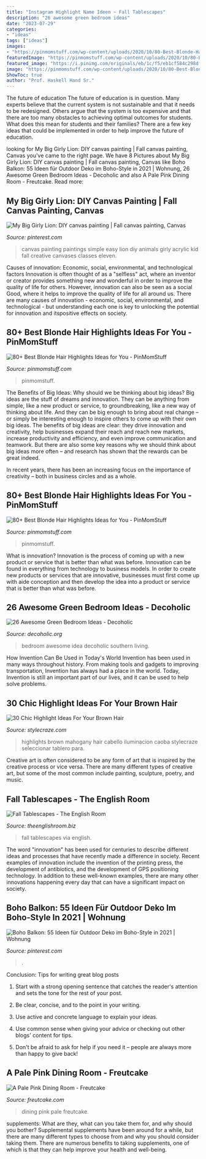 ```yaml
---
title: "Instagram Highlight Name Ideen ~ Fall Tablescapes"
description: "26 awesome green bedroom ideas"
date: "2023-07-29"
categories:
- "ideas"
tags: ["ideas"]
images:
- "https://pinmomstuff.com/wp-content/uploads/2020/10/80-Best-Blonde-Hair-Highlights-Ideas-for-You-62.jpg"
featuredImage: "https://pinmomstuff.com/wp-content/uploads/2020/10/80-Best-Blonde-Hair-Highlights-Ideas-for-You-42.jpg"
featured_image: "https://i.pinimg.com/originals/eb/1c/f5/eb1cf584c298df3875502d6ca55569bd.jpg"
image: "https://pinmomstuff.com/wp-content/uploads/2020/10/80-Best-Blonde-Hair-Highlights-Ideas-for-You-62.jpg"
ShowToc: true
author: "Prof. Haskell Hand Sr."
---
```



The future of education
The future of education is in question. Many experts believe that the current system is not sustainable and that it needs to be redesigned. Others argue that the system is too expensive and that there are too many obstacles to achieving optimal outcomes for students. What does this mean for students and their families?
There are a few key ideas that could be implemented in order to help improve the future of education.

	

		
looking for My Big Girly Lion: DIY canvas painting | Fall canvas painting, Canvas you've came to the right page. We have 8 Pictures about My Big Girly Lion: DIY canvas painting | Fall canvas painting, Canvas like Boho Balkon: 55 Ideen für Outdoor Deko im Boho-Style in 2021 | Wohnung, 26 Awesome Green Bedroom Ideas - Decoholic and also A Pale Pink Dining Room - Freutcake. Read more:
		
    
## My Big Girly Lion: DIY Canvas Painting | Fall Canvas Painting, Canvas

<img loading=lazy src="https://i.pinimg.com/originals/eb/1c/f5/eb1cf584c298df3875502d6ca55569bd.jpg" onerror="this.onerror=null;this.src='https://tse1.mm.bing.net/th?id=OIP.UAUH7BPIHktBLB8tYlX8pwHaJ4&amp;pid=15.1';" alt="My Big Girly Lion: DIY canvas painting | Fall canvas painting, Canvas">

_Source: pinterest.com_

>canvas painting paintings simple easy lion diy animals girly acrylic kid fall creative canvases classes eleven. 

	

Causes of innovation: Economic, social, environmental, and technological factors
Innovation is often thought of as a "selfless" act, where an inventor or creator provides something new and wonderful in order to improve the quality of life for others. However, innovation can also be seen as a social Good, where it helps to improve the quality of life for all around us. There are many causes of innovation - economic, social, environmental, and technological - but understanding each one is key to unlocking the potential for innovation and itspositive effects on society.

    
## 80+ Best Blonde Hair Highlights Ideas For You - PinMomStuff

<img loading=lazy src="https://pinmomstuff.com/wp-content/uploads/2020/10/80-Best-Blonde-Hair-Highlights-Ideas-for-You-42.jpg" onerror="this.onerror=null;this.src='https://tse1.mm.bing.net/th?id=OIP.LlEIheN3YGNocWNYJqg08AHaJQ&amp;pid=15.1';" alt="80+ Best Blonde Hair Highlights Ideas for You - PinMomStuff">

_Source: pinmomstuff.com_

>pinmomstuff. 

	

The Benefits of Big Ideas: Why should we be thinking about big ideas?
Big ideas are the stuff of dreams and innovation. They can be anything from simple, like a new product or service, to groundbreaking, like a new way of thinking about life. And they can be big enough to bring about real change – or simply be interesting enough to inspire others to come up with their own big ideas.
The benefits of big ideas are clear: they drive innovation and creativity, help businesses expand their reach and reach new markets, increase productivity and efficiency, and even improve communication and teamwork. But there are also some key reasons why we should think about big ideas more often – and research has shown that the rewards can be great indeed.

In recent years, there has been an increasing focus on the importance of creativity – both in business circles and as a whole.

    
## 80+ Best Blonde Hair Highlights Ideas For You - PinMomStuff

<img loading=lazy src="https://pinmomstuff.com/wp-content/uploads/2020/10/80-Best-Blonde-Hair-Highlights-Ideas-for-You-62.jpg" onerror="this.onerror=null;this.src='https://tse4.mm.bing.net/th?id=OIP.p9cqLUjfTm7OImk_szFRqwHaJQ&amp;pid=15.1';" alt="80+ Best Blonde Hair Highlights Ideas for You - PinMomStuff">

_Source: pinmomstuff.com_

>pinmomstuff. 

	

What is innovation?
Innovation is the process of coming up with a new product or service that is better than what was before. Innovation can be found in everything from technology to business models. In order to create new products or services that are innovative, businesses must first come up with aide conception and then develop the idea into a product or service that is better than what was before.

    
## 26 Awesome Green Bedroom Ideas - Decoholic

<img loading=lazy src="http://decoholic.org/wp-content/uploads/2017/02/green-bedroom-idea-24.jpg" onerror="this.onerror=null;this.src='https://tse1.mm.bing.net/th?id=OIP.Uc0kDsbtznNehWX6OxnTIwHaHa&amp;pid=15.1';" alt="26 Awesome Green Bedroom Ideas - Decoholic">

_Source: decoholic.org_

>bedroom awesome idea decoholic southern living. 

	

How Invention Can Be Used in Today's World
Invention has been used in many ways throughout history. From making tools and gadgets to improving transportation, Invention has always had a place in the world. Today, Invention is still an important part of our lives, and it can be used to help solve problems.

    
## 30 Chic Highlight Ideas For Your Brown Hair

<img loading=lazy src="https://cdn2.stylecraze.com/wp-content/uploads/2017/02/Mahogany-Highlights.jpg" onerror="this.onerror=null;this.src='https://tse2.mm.bing.net/th?id=OIP.q1kcmpa1QDN5oAb5vrCXrAHaKV&amp;pid=15.1';" alt="30 Chic Highlight Ideas For Your Brown Hair">

_Source: stylecraze.com_

>highlights brown mahogany hair cabello iluminacion caoba stylecraze seleccionar tablero para. 

	

Creative art is often considered to be any form of art that is inspired by the creative process or vice versa. There are many different types of creative art, but some of the most common include painting, sculpture, poetry, and music.

    
## Fall Tablescapes - The English Room

<img loading=lazy src="http://www.theenglishroom.biz/wp-content/uploads/2017/10/9a1df76cb0fa09c47a597b5ea27fc96e.jpg" onerror="this.onerror=null;this.src='https://tse1.mm.bing.net/th?id=OIP.L9pSsJsSGK3CBYTChrA0pgHaLH&amp;pid=15.1';" alt="Fall Tablescapes - The English Room">

_Source: theenglishroom.biz_

>fall tablescapes via english. 

	

The word "innovation" has been used for centuries to describe different ideas and processes that have recently made a difference in society. Recent examples of innovation include the invention of the printing press, the development of antibiotics, and the development of GPS positioning technology. In addition to these well-known examples, there are many other innovations happening every day that can have a significant impact on society.

    
## Boho Balkon: 55 Ideen Für Outdoor Deko Im Boho-Style In 2021 | Wohnung

<img loading=lazy src="https://i.pinimg.com/736x/0f/f0/5f/0ff05f2415ba089327fd19fa1b8df5d5.jpg" onerror="this.onerror=null;this.src='https://tse1.mm.bing.net/th?id=OIP.tUsxCC_XJw-nYvtgSZrLqgHaJN&amp;pid=15.1';" alt="Boho Balkon: 55 Ideen für Outdoor Deko im Boho-Style in 2021 | Wohnung">

_Source: pinterest.com_

>. 

	

Conclusion: Tips for writing great blog posts
1. Start with a strong opening sentence that catches the reader's attention and sets the tone for the rest of your post.
2. Be clear, concise, and to the point in your writing.

3. Use active and concrete language to explain your ideas. 
4. Use common sense when giving your advice or checking out other blogs' content for tips. 
5. Don't be afraid to ask for help if you need it – people are always more than happy to give back!

    
## A Pale Pink Dining Room - Freutcake

<img loading=lazy src="https://i0.wp.com/www.freutcake.com/wp-content/uploads/2016/06/Pale-Pink-Dining-Room-1.jpg?fit=1200%2C1800" onerror="this.onerror=null;this.src='https://tse4.mm.bing.net/th?id=OIP.F9nfbhVhqvBv_gPQ8PPeCAHaLH&amp;pid=15.1';" alt="A Pale Pink Dining Room - Freutcake">

_Source: freutcake.com_

>dining pink pale freutcake. 

	

supplements: What are they, what can you take them for, and why should you bother?
Supplemental supplements have been around for a while, but there are many different types to choose from and why you should consider taking them. There are numerous benefits to taking supplements, one of which is that they can help improve your health and well-being.

